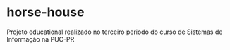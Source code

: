 # horse-house
Projeto educational realizado no terceiro periodo do curso de Sistemas de Informação na PUC-PR
